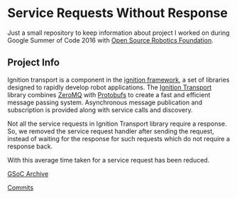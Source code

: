 # Service Requests Without Response

Just a small repository to keep information about project I worked on during
Google Summer of Code 2016 with [Open Source Robotics Foundation](http://www.osrfoundation.org/).

## Project Info

Ignition transport is a component in the [ignition framework](http://ignitionrobotics.org),
a set of libraries designed to rapidly develop robot applications. The
[Ignition Transport](http://ignitionrobotics.org/libraries/transport) library
combines [ZeroMQ](http://zeromq.org/) with [Protobufs](https://developers.google.com/protocol-buffers/)
to create a fast and efficient message passing system. Asynchronous message publication and
subscription is provided along with service calls and discovery.

Not all the service requests in Ignition Transport library require a response.
So, we removed the service request handler after sending the request, instead of
waiting for the response for such requests which do not require a response back.

With this average time taken for a service request has been reduced.

[GSoC Archive](https://summerofcode.withgoogle.com/projects/#5686953248817152)

[Commits](https://bitbucket.org/ignitionrobotics/ign-transport/commits/all?search=user(Amitoj))
